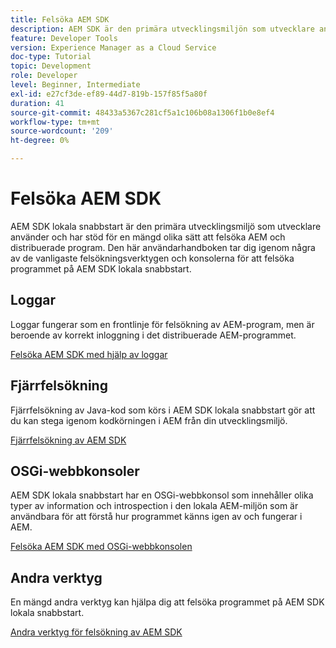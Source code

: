 ```yaml
---
title: Felsöka AEM SDK
description: AEM SDK är den primära utvecklingsmiljön som utvecklare använder och har stöd för en mängd olika sätt att felsöka AEM och distribuerade program.
feature: Developer Tools
version: Experience Manager as a Cloud Service
doc-type: Tutorial
topic: Development
role: Developer
level: Beginner, Intermediate
exl-id: e27cf3de-ef89-44d7-819b-157f85f5a80f
duration: 41
source-git-commit: 48433a5367c281cf5a1c106b08a1306f1b0e8ef4
workflow-type: tm+mt
source-wordcount: '209'
ht-degree: 0%

---
```


# Felsöka AEM SDK

AEM SDK lokala snabbstart är den primära utvecklingsmiljö som utvecklare använder och har stöd för en mängd olika sätt att felsöka AEM och distribuerade program. Den här användarhandboken tar dig igenom några av de vanligaste felsökningsverktygen och konsolerna för att felsöka programmet på AEM SDK lokala snabbstart.

## Loggar

Loggar fungerar som en frontlinje för felsökning av AEM-program, men är beroende av korrekt inloggning i det distribuerade AEM-programmet.

[Felsöka AEM SDK med hjälp av loggar](./logs.md)

## Fjärrfelsökning

Fjärrfelsökning av Java-kod som körs i AEM SDK lokala snabbstart gör att du kan stega igenom kodkörningen i AEM från din utvecklingsmiljö.

[Fjärrfelsökning av AEM SDK](./remote-debugging.md)

## OSGi-webbkonsoler

AEM SDK lokala snabbstart har en OSGi-webbkonsol som innehåller olika typer av information och introspection i den lokala AEM-miljön som är användbara för att förstå hur programmet känns igen av och fungerar i AEM.

[Felsöka AEM SDK med OSGi-webbkonsolen](./osgi-web-consoles.md)

## Andra verktyg

En mängd andra verktyg kan hjälpa dig att felsöka programmet på AEM SDK lokala snabbstart.

[Andra verktyg för felsökning av AEM SDK](./other-tools.md)
